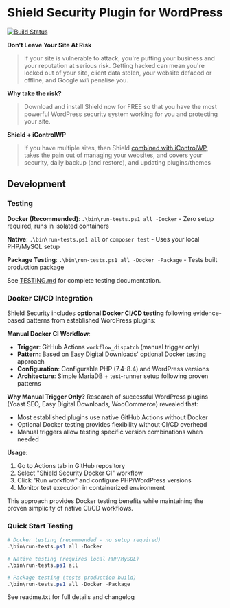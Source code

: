 
# Shield Security Plugin for WordPress

[![Build Status](https://travis-ci.org/FernleafSystems/Shield-Security-for-WordPress.svg?branch=develop)](https://travis-ci.org/FernleafSystems/Shield)


**Don't Leave Your Site At Risk**
> If your site is vulnerable to attack, you're putting your business and your reputation at serious risk. Getting hacked can mean you're locked out of your site, client data stolen, your website defaced or offline, and Google *will* penalise you.
>
**Why take the risk?**
>
> Download and install Shield now for FREE so that you have the most powerful WordPress security system working for you and protecting your site.
>
**Shield + iControlWP**
> If you have multiple sites, then Shield [combined with iControlWP](https://clk.shldscrty.com/shld8), takes the pain out of managing your websites, and covers your security, daily backup (and restore), and updating plugins/themes

## Development

### Testing

**Docker (Recommended)**: `.\bin\run-tests.ps1 all -Docker` - Zero setup required, runs in isolated containers

**Native**: `.\bin\run-tests.ps1 all` or `composer test` - Uses your local PHP/MySQL setup

**Package Testing**: `.\bin\run-tests.ps1 all -Docker -Package` - Tests built production package

See [TESTING.md](TESTING.md) for complete testing documentation.

### Docker CI/CD Integration

Shield Security includes **optional Docker CI/CD testing** following evidence-based patterns from established WordPress plugins:

**Manual Docker CI Workflow**:
- **Trigger**: GitHub Actions `workflow_dispatch` (manual trigger only)
- **Pattern**: Based on Easy Digital Downloads' optional Docker testing approach
- **Configuration**: Configurable PHP (7.4-8.4) and WordPress versions
- **Architecture**: Simple MariaDB + test-runner setup following proven patterns

**Why Manual Trigger Only?**
Research of successful WordPress plugins (Yoast SEO, Easy Digital Downloads, WooCommerce) revealed that:
- Most established plugins use native GitHub Actions without Docker
- Optional Docker testing provides flexibility without CI/CD overhead
- Manual triggers allow testing specific version combinations when needed

**Usage**:
1. Go to Actions tab in GitHub repository
2. Select "Shield Security Docker CI" workflow
3. Click "Run workflow" and configure PHP/WordPress versions
4. Monitor test execution in containerized environment

This approach provides Docker testing benefits while maintaining the proven simplicity of native CI/CD workflows.

### Quick Start Testing

```powershell
# Docker testing (recommended - no setup required)
.\bin\run-tests.ps1 all -Docker

# Native testing (requires local PHP/MySQL)
.\bin\run-tests.ps1 all

# Package testing (tests production build)
.\bin\run-tests.ps1 all -Docker -Package
```

See readme.txt for full details and changelog